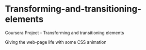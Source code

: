 # Transforming-and-transitioning-elements
Coursera Project - Transforming and transitioning elements

Giving the web-page life with some CSS animation
